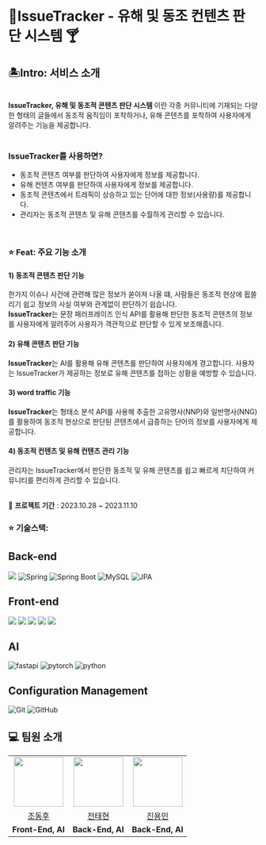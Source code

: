 # 🚀IssueTracker - 유해 및 동조 컨텐츠 판단 시스템 🍸

## 🏝️Intro: 서비스 소개
<br/>
<strong>IssueTracker, 유해 및 동조적 콘텐츠 판단 시스템 </strong>이란 각종 커뮤니티에 기재되는 다양한 형태의 글들에서 동조적 움직임이 포착하거나, 유해 콘텐츠를 포착하여 사용자에게 알려주는 기능을 제공합니다.<br/><br/>

### IssueTracker를 사용하면?

- 동조적 콘텐츠 여부를 판단하여 사용자에게 정보를 제공합니다.<br/>
- 유해 컨텐츠 여부를 판단하여 사용자에게 정보를 제공합니다.  <br/>
- 동조적 콘텐츠에서 트레픽이 상승하고 있는 단어에 대한 정보(사용량)를 제공합니다. <br/>
- 관리자는 동조적 콘텐츠 및 유해 콘텐츠를 수월하게 관리할 수 있습니다. 

<br/>

### ⭐️ Feat: 주요 기능 소개

#### 1) 동조적 콘텐츠 판단 기능
한가지 이슈나 사건에 관련해 많은 정보가 쏟아져 나올 떄, 사람들은 동조적 현상에 휩쓸리기 쉽고 정보의 사실 여부와 관계없이 판단하기 쉽습니다. <br/>
<strong>IssueTracker</strong>는 문장 패러프레이즈 인식 API를 활용해 판단한 동조적 콘텐츠의 정보를 사용자에게 알려주어 사용자가 객관적으로 판단할 수 있게 보조해줍니다.   

#### 2) 유해 콘텐츠 판단 기능
<strong>IssueTracker</strong>는 AI를 활용해 유해 콘텐츠를 판단하여 사용자에게 경고합니다. 사용자는 IssueTracker가 제공하는 정보로 유해 콘텐츠를 접하는 상황을 예방할 수 있습니다.

#### 3) word traffic 기능
<strong>IssueTracker</strong>는 형태소 분석 API를 사용해 추출한 고유명사(NNP)와 일반명사(NNG)를 활용하여 동조적 현상으로 판단된 콘텐츠에서 급증하는 단어의 정보를 사용자에게 제공합니다.

#### 4) 동조적 컨텐츠 및 유해 컨텐츠 관리 기능
관리자는 IssueTracker에서 판단한 동조적 및 유해 콘텐츠를 쉽고 빠르게 치단하여 커뮤니티를 편리하게 관리할 수 있습니다.


<br/>
📅 <strong>프로젝트 기간</strong> : 2023.10.28 ~ 2023.11.10

### ⭐️ 기술스택: 
<div>
  
## Back-end

<img src="https://img.shields.io/badge/java-007396?style=for-the-badge&logo=java&logoColor=white"> ![Spring](https://img.shields.io/static/v1?style=for-the-badge&message=Spring&color=6DB33F&logo=Spring&logoColor=FFFFFF&label=)
![Spring Boot](https://img.shields.io/static/v1?style=for-the-badge&message=Spring+Boot&color=6DB33F&logo=Spring+Boot&logoColor=FFFFFF&label=)
![MySQL](https://img.shields.io/badge/mysql-%2300f.svg?style=for-the-badge&logo=mysql&logoColor=white)
![JPA](https://img.shields.io/badge/JPA-%236DB33F.svg?style=for-the-badge&logoColor=white)

## Front-end

<img src="https://img.shields.io/badge/html5-E34F26?style=for-the-badge&logo=html5&logoColor=white"> <img src="https://img.shields.io/badge/css-1572B6?style=for-the-badge&logo=css3&logoColor=white"> <img src="https://img.shields.io/badge/javascript-F7DF1E?style=for-the-badge&logo=javascript&logoColor=black"> <img src="https://img.shields.io/badge/jquery-0769AD?style=for-the-badge&logo=jquery&logoColor=white">  <img src="https://img.shields.io/badge/react-61DAFB?style=for-the-badge&logo=react&logoColor=black"> 

## AI
![fastapi](https://img.shields.io/badge/fastapi-%23009688.svg?style=for-the-badge&logo=fastapi&logoColor=white)
![pytorch](https://img.shields.io/badge/pytorch-%23EE4C2C.svg?style=for-the-badge&logo=pytorch&logoColor=white)
![python](https://img.shields.io/badge/python-%233776AB.svg?style=for-the-badge&logo=python&logoColor=white)


## Configuration Management
![Git](https://img.shields.io/badge/git-%233776AB.svg?style=for-the-badge&logo=git&logoColor=white)
![GitHub](https://img.shields.io/badge/github-%23121011.svg?style=for-the-badge&logo=github&logoColor=white)

</div>


## 💻 팀원 소개

<table>
  <tr>
    <td align="center"><img src="https://avatars.githubusercontent.com/u/67030031?v=4" width="100" height="100"/></td>
    <td align="center"><img src="https://avatars.githubusercontent.com/u/74136791?v=4" width="100" height="100"/></td>
    <td align="center"><img src="https://avatars.githubusercontent.com/u/136034038?v=4" width="100" height="100"/></td>
  </tr>

  <tr>
    <td align="center"><a href="https://github.com/DonghwooCho" target='_blank'>조동후</a></td>
    <td align="center"><a href="https://github.com/JeonTaeHyeon" target='_blank'>전태현</a></td>
    <td align="center"><a href="https://github.com/CodeJugller" target='_blank'>진용민</a></td>

  </tr>

  <tr>
    <td align="center"><b>Front-End, AI</b></td>
    <td align="center"><b>Back-End, AI</b></td>
    <td align="center"><b>Back-End, AI</b></td>

  </tr>

</table>

<br>



<br>
